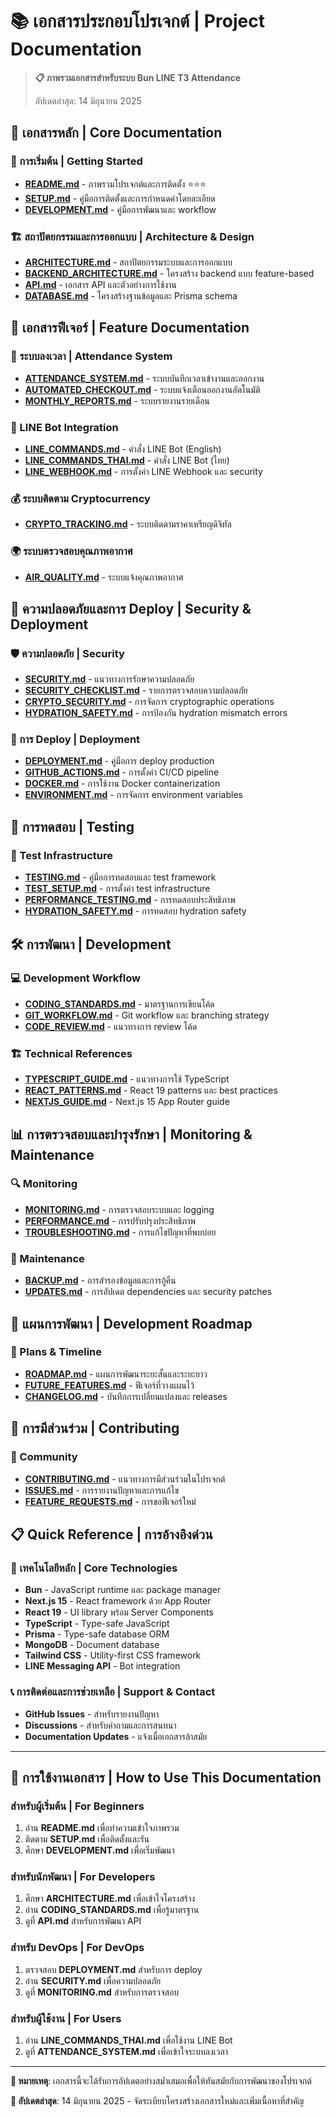 # 📚 เอกสารประกอบโปรเจกต์ | Project Documentation

> **📋 ภาพรวมเอกสารสำหรับระบบ Bun LINE T3 Attendance**
> 
> อัปเดตล่าสุด: 14 มิถุนายน 2025

## 🚀 เอกสารหลัก | Core Documentation

### 📖 การเริ่มต้น | Getting Started
- **[README.md](../README.md)** - ภาพรวมโปรเจกต์และการติดตั้ง ⭐⭐⭐
- **[SETUP.md](./SETUP.md)** - คู่มือการติดตั้งและการกำหนดค่าโดยละเอียด
- **[DEVELOPMENT.md](./DEVELOPMENT.md)** - คู่มือการพัฒนาและ workflow

### 🏗️ สถาปัตยกรรมและการออกแบบ | Architecture & Design
- **[ARCHITECTURE.md](./ARCHITECTURE.md)** - สถาปัตยกรรมระบบและการออกแบบ
- **[BACKEND_ARCHITECTURE.md](./BACKEND_ARCHITECTURE.md)** - โครงสร้าง backend แบบ feature-based
- **[API.md](./API.md)** - เอกสาร API และตัวอย่างการใช้งาน
- **[DATABASE.md](./DATABASE.md)** - โครงสร้างฐานข้อมูลและ Prisma schema

## 🎯 เอกสารฟีเจอร์ | Feature Documentation

### 🏢 ระบบลงเวลา | Attendance System
- **[ATTENDANCE_SYSTEM.md](./ATTENDANCE_SYSTEM.md)** - ระบบบันทึกเวลาเข้างานและออกงาน
- **[AUTOMATED_CHECKOUT.md](./AUTOMATED_CHECKOUT.md)** - ระบบแจ้งเตือนออกงานอัตโนมัติ
- **[MONTHLY_REPORTS.md](./MONTHLY_REPORTS.md)** - ระบบรายงานรายเดือน

### 💬 LINE Bot Integration
- **[LINE_COMMANDS.md](./LINE_COMMANDS.md)** - คำสั่ง LINE Bot (English)
- **[LINE_COMMANDS_THAI.md](./LINE_COMMANDS_THAI.md)** - คำสั่ง LINE Bot (ไทย)
- **[LINE_WEBHOOK.md](./LINE_WEBHOOK.md)** - การตั้งค่า LINE Webhook และ security

### 💰 ระบบติดตาม Cryptocurrency
- **[CRYPTO_TRACKING.md](./CRYPTO_TRACKING.md)** - ระบบติดตามราคาเหรียญดิจิทัล

### 🌍 ระบบตรวจสอบคุณภาพอากาศ
- **[AIR_QUALITY.md](./AIR_QUALITY.md)** - ระบบแจ้งคุณภาพอากาศ

## 🔐 ความปลอดภัยและการ Deploy | Security & Deployment

### 🛡️ ความปลอดภัย | Security
- **[SECURITY.md](./SECURITY.md)** - แนวทางการรักษาความปลอดภัย
- **[SECURITY_CHECKLIST.md](./SECURITY_CHECKLIST.md)** - รายการตรวจสอบความปลอดภัย
- **[CRYPTO_SECURITY.md](./CRYPTO_SECURITY.md)** - การจัดการ cryptographic operations
- **[HYDRATION_SAFETY.md](./HYDRATION_SAFETY.md)** - การป้องกัน hydration mismatch errors

### 🚀 การ Deploy | Deployment
- **[DEPLOYMENT.md](./DEPLOYMENT.md)** - คู่มือการ deploy production
- **[GITHUB_ACTIONS.md](./GITHUB_ACTIONS.md)** - การตั้งค่า CI/CD pipeline
- **[DOCKER.md](./DOCKER.md)** - การใช้งาน Docker containerization
- **[ENVIRONMENT.md](./ENVIRONMENT.md)** - การจัดการ environment variables

## 🧪 การทดสอบ | Testing

### 🔬 Test Infrastructure
- **[TESTING.md](./TESTING.md)** - คู่มือการทดสอบและ test framework
- **[TEST_SETUP.md](../tests/TEST_SETUP.md)** - การตั้งค่า test infrastructure
- **[PERFORMANCE_TESTING.md](./PERFORMANCE_TESTING.md)** - การทดสอบประสิทธิภาพ
- **[HYDRATION_SAFETY.md](./HYDRATION_SAFETY.md)** - การทดสอบ hydration safety

## 🛠️ การพัฒนา | Development

### 💻 Development Workflow
- **[CODING_STANDARDS.md](./CODING_STANDARDS.md)** - มาตรฐานการเขียนโค้ด
- **[GIT_WORKFLOW.md](./GIT_WORKFLOW.md)** - Git workflow และ branching strategy
- **[CODE_REVIEW.md](./CODE_REVIEW.md)** - แนวทางการ review โค้ด

### 🏗️ Technical References
- **[TYPESCRIPT_GUIDE.md](./TYPESCRIPT_GUIDE.md)** - แนวทางการใช้ TypeScript
- **[REACT_PATTERNS.md](./REACT_PATTERNS.md)** - React 19 patterns และ best practices
- **[NEXTJS_GUIDE.md](./NEXTJS_GUIDE.md)** - Next.js 15 App Router guide

## 📊 การตรวจสอบและบำรุงรักษา | Monitoring & Maintenance

### 🔍 Monitoring
- **[MONITORING.md](./MONITORING.md)** - การตรวจสอบระบบและ logging
- **[PERFORMANCE.md](./PERFORMANCE.md)** - การปรับปรุงประสิทธิภาพ
- **[TROUBLESHOOTING.md](./TROUBLESHOOTING.md)** - การแก้ไขปัญหาที่พบบ่อย

### 🔄 Maintenance
- **[BACKUP.md](./BACKUP.md)** - การสำรองข้อมูลและการกู้คืน
- **[UPDATES.md](./UPDATES.md)** - การอัปเดต dependencies และ security patches

## 🚀 แผนการพัฒนา | Development Roadmap

### 📅 Plans & Timeline
- **[ROADMAP.md](./ROADMAP.md)** - แผนการพัฒนาระยะสั้นและระยะยาว
- **[FUTURE_FEATURES.md](./FUTURE_FEATURES.md)** - ฟีเจอร์ที่วางแผนไว้
- **[CHANGELOG.md](./CHANGELOG.md)** - บันทึกการเปลี่ยนแปลงและ releases

## 🤝 การมีส่วนร่วม | Contributing

### 👥 Community
- **[CONTRIBUTING.md](./CONTRIBUTING.md)** - แนวทางการมีส่วนร่วมในโปรเจกต์
- **[ISSUES.md](./ISSUES.md)** - การรายงานปัญหาและการแก้ไข
- **[FEATURE_REQUESTS.md](./FEATURE_REQUESTS.md)** - การขอฟีเจอร์ใหม่

## 📋 Quick Reference | การอ้างอิงด่วน

### 🔧 เทคโนโลยีหลัก | Core Technologies
- **Bun** - JavaScript runtime และ package manager
- **Next.js 15** - React framework ด้วย App Router
- **React 19** - UI library พร้อม Server Components
- **TypeScript** - Type-safe JavaScript
- **Prisma** - Type-safe database ORM
- **MongoDB** - Document database
- **Tailwind CSS** - Utility-first CSS framework
- **LINE Messaging API** - Bot integration

### 📞 การติดต่อและการช่วยเหลือ | Support & Contact
- **GitHub Issues** - สำหรับรายงานปัญหา
- **Discussions** - สำหรับคำถามและการสนทนา
- **Documentation Updates** - แจ้งเมื่อเอกสารล้าสมัย

---

## 🎯 การใช้งานเอกสาร | How to Use This Documentation

### สำหรับผู้เริ่มต้น | For Beginners
1. อ่าน **README.md** เพื่อทำความเข้าใจภาพรวม
2. ติดตาม **SETUP.md** เพื่อติดตั้งและรัน
3. ศึกษา **DEVELOPMENT.md** เพื่อเริ่มพัฒนา

### สำหรับนักพัฒนา | For Developers
1. ศึกษา **ARCHITECTURE.md** เพื่อเข้าใจโครงสร้าง
2. อ่าน **CODING_STANDARDS.md** เพื่อรู้มาตรฐาน
3. ดูที่ **API.md** สำหรับการพัฒนา API

### สำหรับ DevOps | For DevOps
1. ตรวจสอบ **DEPLOYMENT.md** สำหรับการ deploy
2. อ่าน **SECURITY.md** เพื่อความปลอดภัย
3. ดูที่ **MONITORING.md** สำหรับการตรวจสอบ

### สำหรับผู้ใช้งาน | For Users
1. อ่าน **LINE_COMMANDS_THAI.md** เพื่อใช้งาน LINE Bot
2. ดูที่ **ATTENDANCE_SYSTEM.md** เพื่อเข้าใจระบบลงเวลา

---

**📝 หมายเหตุ**: เอกสารนี้จะได้รับการอัปเดตอย่างสม่ำเสมอเพื่อให้ทันสมัยกับการพัฒนาของโปรเจกต์

**🔄 อัปเดตล่าสุด**: 14 มิถุนายน 2025 - จัดระเบียบโครงสร้างเอกสารใหม่และเพิ่มเนื้อหาที่สำคัญ
